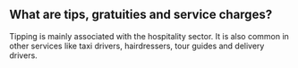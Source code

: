 ##  What are tips, gratuities and service charges?

Tipping is mainly associated with the hospitality sector. It is also common in
other services like taxi drivers, hairdressers, tour guides and delivery
drivers.
